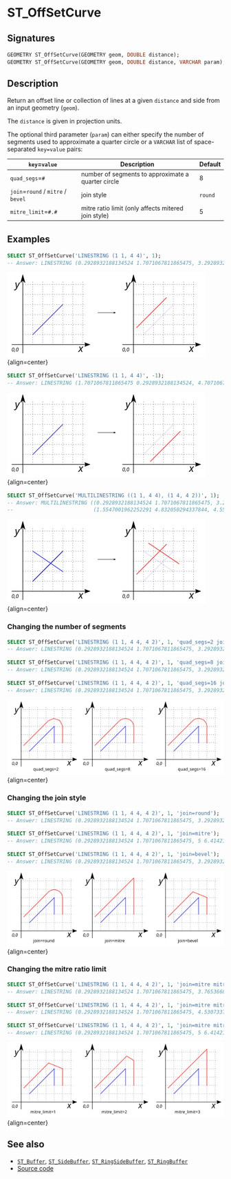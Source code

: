 # ST_OffSetCurve

## Signatures

```sql
GEOMETRY ST_OffSetCurve(GEOMETRY geom, DOUBLE distance);
GEOMETRY ST_OffSetCurve(GEOMETRY geom, DOUBLE distance, VARCHAR param);
```

## Description

Return an offset line or collection of lines at a given `distance` and side from an input geometry (`geom`).

The `distance` is given in projection units.

The optional third parameter (`param`) can either specify the number of segments used to approximate a quarter circle or a `VARCHAR` list of space-separated `key=value` pairs:

| `key`=`value` | Description | Default |
|-|-|-|
| `quad_segs`=`#` | number of segments to approximate a quarter circle | 8 |
| `join`=`round` / `mitre` / `bevel` | join style | `round` |
| `mitre_limit`=`#.#` | mitre ratio limit (only affects mitered join style) | 5 |


## Examples

```sql
SELECT ST_OffSetCurve('LINESTRING (1 1, 4 4)', 1);
-- Answer: LINESTRING (0.2928932188134524 1.7071067811865475, 3.2928932188134525 4.707106781186548)
```
![](./ST_OffSetCurve_1.png){align=center}

```sql
SELECT ST_OffSetCurve('LINESTRING (1 1, 4 4)', -1);
-- Answer: LINESTRING (1.7071067811865475 0.2928932188134524, 4.707106781186548 3.2928932188134525)
```

![](./ST_OffSetCurve_2.png){align=center}

```sql
SELECT ST_OffSetCurve('MULTILINESTRING ((1 1, 4 4), (1 4, 4 2))', 1);
-- Answer: MULTILINESTRING ((0.2928932188134524 1.7071067811865475, 3.2928932188134525 4.707106781186548), 
--                          (1.5547001962252291 4.832050294337844, 4.554700196225229 2.8320502943378436))
```

![](./ST_OffSetCurve_3.png){align=center}

### Changing the number of segments

```sql
SELECT ST_OffSetCurve('LINESTRING (1 1, 4 4, 4 2)', 1, 'quad_segs=2 join=round');
-- Answer: LINESTRING (0.2928932188134524 1.7071067811865475, 3.2928932188134525 4.707106781186548, 4 5, 4.707106781186548 4.707106781186548, 5 4, 5 2)
```

```sql
SELECT ST_OffSetCurve('LINESTRING (1 1, 4 4, 4 2)', 1, 'quad_segs=8 join=round');
-- Answer: LINESTRING (0.2928932188134524 1.7071067811865475, 3.2928932188134525 4.707106781186548, 3.444429766980398 4.831469612302546, 3.6173165676349104 4.923879532511287, 3.804909677983872 4.98078528040323, 4 5, 4.195090322016128 4.98078528040323, 4.38268343236509 4.923879532511287, 4.555570233019602 4.831469612302545, 4.707106781186548 4.707106781186548, 4.831469612302545 4.555570233019602, 4.923879532511287 4.38268343236509, 4.98078528040323 4.195090322016129, 5 4, 5 2)
```

```sql
SELECT ST_OffSetCurve('LINESTRING (1 1, 4 4, 4 2)', 1, 'quad_segs=16 join=round');
-- Answer: LINESTRING (0.2928932188134524 1.7071067811865475, 3.2928932188134525 4.707106781186548, 3.3656067158363547 4.773010453362737, 3.444429766980398 4.831469612302546, 3.528603263174002 4.881921264348355, 3.6173165676349104 4.923879532511287, 3.709715322745538 4.956940335732209, 3.804909677983872 4.98078528040323, 3.9019828596704396 4.995184726672197, 4 5, 4.098017140329561 4.995184726672197, 4.195090322016128 4.98078528040323, 4.290284677254462 4.956940335732209, 4.38268343236509 4.923879532511287, 4.471396736825998 4.881921264348355, 4.555570233019602 4.831469612302545, 4.634393284163646 4.773010453362737, 4.707106781186548 4.707106781186548, 4.773010453362737 4.634393284163646, 4.831469612302545 4.555570233019602, 4.881921264348355 4.471396736825998, 4.923879532511287 4.38268343236509, 4.956940335732209 4.290284677254462, 4.98078528040323 4.195090322016129, 4.995184726672197 4.098017140329561, 5 4, 5 2)
```

![](./ST_OffSetCurve_6.png){align=center}

### Changing the join style

```sql
SELECT ST_OffSetCurve('LINESTRING (1 1, 4 4, 4 2)', 1, 'join=round');
-- Answer: LINESTRING (0.2928932188134524 1.7071067811865475, 3.2928932188134525 4.707106781186548, 3.444429766980398 4.831469612302546, 3.6173165676349104 4.923879532511287, 3.804909677983872 4.98078528040323, 4 5, 4.195090322016128 4.98078528040323, 4.38268343236509 4.923879532511287, 4.555570233019602 4.831469612302545, 4.707106781186548 4.707106781186548, 4.831469612302545 4.555570233019602, 4.923879532511287 4.38268343236509, 4.98078528040323 4.195090322016129, 5 4, 5 2)
```

```sql
SELECT ST_OffSetCurve('LINESTRING (1 1, 4 4, 4 2)', 1, 'join=mitre');
-- Answer: LINESTRING (0.2928932188134524 1.7071067811865475, 5 6.414213562373096, 5 2)
```

```sql
SELECT ST_OffSetCurve('LINESTRING (1 1, 4 4, 4 2)', 1, 'join=bevel');
-- Answer: LINESTRING (0.2928932188134524 1.7071067811865475, 3.2928932188134525 4.707106781186548, 5 4, 5 2)
```

![](./ST_OffSetCurve_4.png){align=center}

### Changing the mitre ratio limit

```sql
SELECT ST_OffSetCurve('LINESTRING (1 1, 4 4, 4 2)', 1, 'join=mitre mitre_limit=1');
-- Answer: LINESTRING (0.2928932188134524 1.7071067811865475, 3.7653668647301792 5.179580427103275, 5 4.668178637919299, 5 2)
```

```sql
SELECT ST_OffSetCurve('LINESTRING (1 1, 4 4, 4 2)', 1, 'join=mitre mitre_limit=2');
-- Answer: LINESTRING (0.2928932188134524 1.7071067811865475, 4.5307337294603585 5.944947291833454, 5 5.750570838211694, 5 2)
```

```sql
SELECT ST_OffSetCurve('LINESTRING (1 1, 4 4, 4 2)', 1, 'join=mitre mitre_limit=3');
-- Answer: LINESTRING (0.2928932188134524 1.7071067811865475, 5 6.414213562373096, 5 2)
```

![](./ST_OffSetCurve_5.png){align=center}

## See also
* [`ST_Buffer`](../ST_Buffer), [`ST_SideBuffer`](../ST_SideBuffer), [`ST_RingSideBuffer`](../ST_RingSideBuffer),
  [`ST_RingBuffer`](../ST_RingBuffer)
* <a href="https://github.com/orbisgis/h2gis/blob/master/h2gis-functions/src/main/java/org/h2gis/functions/spatial/buffer/ST_OffSetCurve.java" target="_blank">Source code</a>
